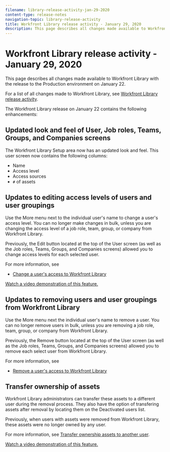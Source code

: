 ```yaml
---
filename: library-release-activity-jan-29-2020
content-type: release-notes
navigation-topic: library-release-activity
title: Workfront Library release activity - January 29, 2020
description: This page describes all changes made available to Workfront Library with the release to the Production environment on January 22.
---
```


# Workfront Library release activity - January 29, 2020

This page describes all changes made available to Workfront Library with the release to the Production environment on January 22.

For a list of all changes made to Workfront Library, see [Workfront Library release activity](../../../product-announcements/product-releases/library-release-activity/workfront-library-release-activity.md).

The Workfront Library release on January 22 contains the following enhancements:

## Updated look and feel of User, Job roles, Teams, Groups, and Companies screens

The Workfront Library Setup area now has an updated look and feel. This user screen now contains the following columns:

* Name
* Access level
* Access sources
* `#` of assets

## Updates to editing access levels of users and user groupings

Use the More menu next to the individual user's name to change a user's access level. You can no longer make changes in bulk, unless you are changing the access level of a job role, team, group, or company from Workfront Library.

Previously, the Edit button located at the top of the User screen (as well as the Job roles, Teams, Groups, and Companies screens) allowed you to change access levels for each selected user.

For more information, see

* [Change a user's access to Workfront Library](../../../workfront-library/administration-and-setup/user-access/change-user-access.md)

[Watch a video demonstration of this feature.](https://vimeo.com/391362256/8c89677e28)

## Updates to removing users and user groupings from Workfront Library

Use the More menu next the individual user's name to remove a user. You can no longer remove users in bulk, unless you are removing a job role, team, group, or company from Workfront Library.

Previously, the Remove button located at the top of the User screen (as well as the Job roles, Teams, Groups, and Companies screens) allowed you to remove each select user from Workfront Library.

For more information, see

* [Remove a user's access to Workfront Library](../../../workfront-library/administration-and-setup/user-access/remove-a-users-access-library.md)

## Transfer ownership of assets

Workfront Library administrators can transfer these assets to a different user during the removal process. They also have the option of transfering assets after removal by locating them on the Deactivated users list.

Previously, when users with assets were removed from Workfront Library, these assets were no longer owned by any user.

For more information, see [Transfer ownership assets to another user](../../../workfront-library/administration-and-setup/manage-assets/transfer-ownership-to-others.md).

[Watch a video demonstration of this feature.](https://vimeo.com/391362243/6581c1ef43) 
